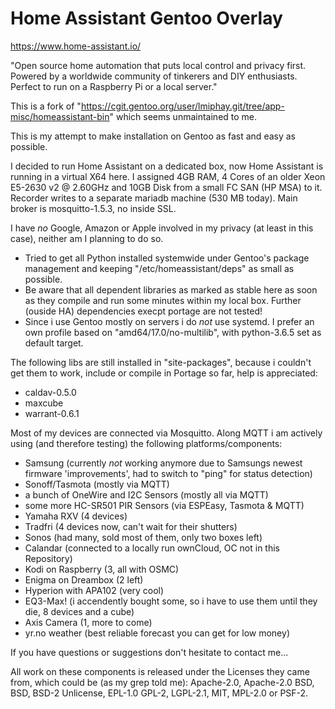 Home Assistant Gentoo Overlay
=============================

https://www.home-assistant.io/

"Open source home automation that puts local control and privacy first. Powered by a worldwide community of tinkerers and DIY enthusiasts. Perfect to run on a Raspberry Pi or a local server."

This is a fork of "https://cgit.gentoo.org/user/lmiphay.git/tree/app-misc/homeassistant-bin" which seems unmaintained to me.

This is my attempt to make installation on Gentoo as fast and easy as possible.

I decided to run Home Assistant on a dedicated box, now Home Assistant is running in a virtual X64 here. I assigned 4GB RAM, 4 Cores of an older Xeon E5-2630 v2 @ 2.60GHz and 10GB Disk from a small FC SAN (HP MSA) to it. Recorder writes to a separate mariadb machine (530 MB today). Main broker is mosquitto-1.5.3, no inside SSL.

I have _no_ Google, Amazon or Apple involved in my privacy (at least in this case), neither am I planning to do so.

* Tried to get all Python installed systemwide under Gentoo's package management and keeping "/etc/homeassistant/deps" as small as possible.
* Be aware that all dependent libraries as marked as stable here as soon as they compile and run some minutes within my local box. Further (ouside HA) dependencies execpt portage are not tested!
* Since i use Gentoo mostly on servers i do _not_ use systemd. I prefer an own profile based on "amd64/17.0/no-multilib", with python-3.6.5 set as default target.

The following libs are still installed in "site-packages", because i couldn't get them to work, include or compile in Portage so far, help is appreciated:
* caldav-0.5.0
* maxcube
* warrant-0.6.1

Most of my devices are connected via Mosquitto. Along MQTT i am actively using (and therefore testing) the following platforms/components:
* Samsung (currently _not_ working anymore due to Samsungs newest firmware 'improvements', had to switch to "ping" for status detection)
* Sonoff/Tasmota (mostly via MQTT)
* a bunch of OneWire and I2C Sensors (mostly all via MQTT)
* some more HC-SR501 PIR Sensors (via ESPEasy, Tasmota & MQTT)
* Yamaha RXV (4 devices)
* Tradfri (4 devices now, can't wait for their shutters)
* Sonos (had many, sold most of them, only two boxes left)
* Calandar (connected to a locally run ownCloud, OC not in this Repository)
* Kodi on Raspberry (3, all with OSMC)
* Enigma on Dreambox (2 left)
* Hyperion with APA102 (very cool)
* EQ3-Max! (i accendently bought some, so i have to use them until they die, 8 devices and a cube)
* Axis Camera (1, more to come)
* yr.no weather (best reliable forecast you can get for low money)

If you have questions or suggestions don't hesitate to contact me...

All work on these components is released under the Licenses they came from, which could be (as my grep told me): Apache-2.0, Apache-2.0 BSD, BSD, BSD-2 Unlicense, EPL-1.0 GPL-2, LGPL-2.1, MIT, MPL-2.0 or PSF-2.
